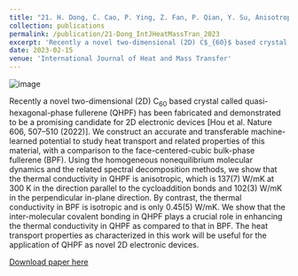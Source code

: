 ```yaml
---
title: "21. H. Dong, C. Cao, P. Ying, Z. Fan, P. Qian, Y. Su, Anisotropic and high thermal conductivity in monolayer quasi-hexagonal fullerene: A comparative study against bulk phase fullerene. International Journal of Heat and Mass Transfer 206, 123943 (2023)."
collection: publications
permalink: /publication/21-Dong_IntJHeatMassTran_2023
excerpt: 'Recently a novel two-dimensional (2D) C$_{60}$ based crystal called quasi-hexagonal-phase fullerene (QHPF) has been fabricated and demonstrated to be a promising candidate for 2D electronic devices [Hou et al. Nature 606, 507–510 (2022)]. We construct an accurate and transferable machine-learned potential to study heat transport and related properties of this material, with a comparison to the face-centered-cubic bulk-phase fullerene (BPF). '
date: 2023-02-15
venue: 'International Journal of Heat and Mass Transfer'
---
```

![image](https://user-images.githubusercontent.com/54773018/219132550-70a7b5b5-999d-4478-b2f7-f14d0c037b50.png)

Recently a novel two-dimensional (2D) C$_{60}$ based crystal called quasi-hexagonal-phase fullerene (QHPF) has been fabricated and demonstrated to be a promising candidate for 2D electronic devices [Hou et al. Nature 606, 507–510 (2022)]. We construct an accurate and transferable machine-learned potential to study heat transport and related properties of this material, with a comparison to the face-centered-cubic bulk-phase fullerene (BPF). Using the homogeneous nonequilibrium molecular dynamics and the related spectral decomposition methods, we show that the thermal conductivity in QHPF is anisotropic, which is 137(7) W/mK at 300 K in the direction parallel to the cycloaddition bonds and 102(3) W/mK in the perpendicular in-plane direction. By contrast, the thermal conductivity in BPF is isotropic and is only 0.45(5) W/mK. We show that the inter-molecular covalent bonding in QHPF plays a crucial role in enhancing the thermal conductivity in QHPF as compared to that in BPF. The heat transport properties as characterized in this work will be useful for the application of QHPF as novel 2D electronic devices.

[Download paper here](http://hityingph.github.io/files/21-Dong_IntJHeatMassTran_2023.pdf)

